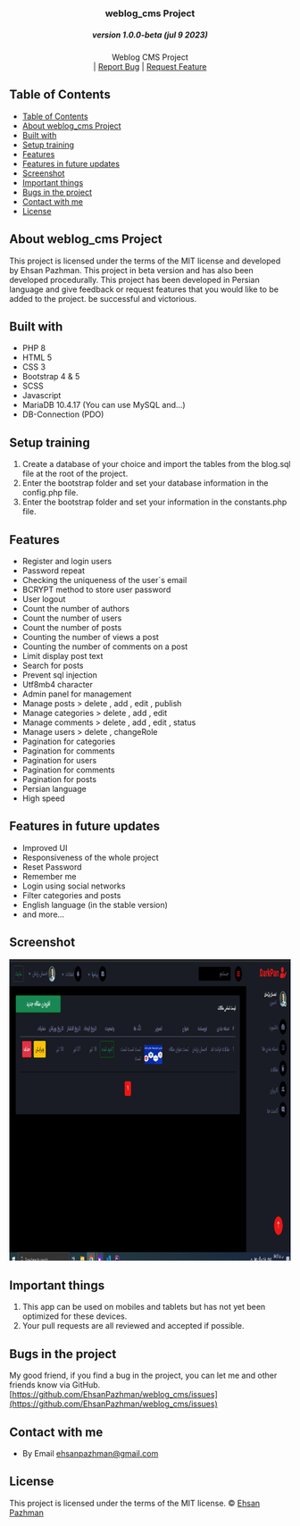 <p align="center">
  <a href="https://github.com/EhsanPazhman/weblog_cms">
  </a>
  <h3 align="center">weblog_cms Project</h3>
  <h5 align="center">version 1.0.0-beta (jul 9 2023)</h5>
  <p align="center">
    Weblog CMS Project
    <br>
    |
    <a href="https://github.com/EhsanPazhman/weblog_cms/issues">Report Bug</a>
    |
     <a href="https://github.com/EhsanPazhman/weblog_cms/issues">Request Feature</a>
  </p>
</p>

## Table of Contents
- [Table of Contents](#table-of-contents)
- [About weblog_cms Project](#about-weblog_cms-project)
- [Built with](#built-with)
- [Setup training](#setup-training)
- [Features](#features)
- [Features in future updates](#features-in-future-updates)
- [Screenshot](#screenshot)
- [Important things](#important-things)
- [Bugs in the project](#bugs-in-the-project)
- [Contact with me](#contact-with-me)
- [License](#license)

## About weblog_cms Project
This project is licensed under the terms of the MIT license and developed by Ehsan Pazhman.
This project in beta version and has also been developed procedurally.
This project has been developed in Persian language and 
 give feedback or request features that you would like to be added to the project.
be successful and victorious.

## Built with
- PHP 8
- HTML 5
- CSS 3
- Bootstrap 4 & 5
- SCSS
- Javascript
- MariaDB 10.4.17 (You can use MySQL and...)
- DB-Connection (PDO)

## Setup training
 1. Create a database of your choice and import the tables from the blog.sql file at the root of the project.
 2. Enter the bootstrap folder and set your database information in the config.php file.
 3. Enter the bootstrap folder and set your information in the constants.php file.

## Features
- Register and login users
- Password repeat
- Checking the uniqueness of the user`s email
- BCRYPT method to store user password
- User logout
- Count the number of authors
- Count the number of users
- Count the number of posts
- Counting the number of views a post
- Counting the number of comments on a post
- Limit display post text
- Search for posts
- Prevent sql injection
- Utf8mb4 character
- Admin panel for management
- Manage posts > delete , add , edit , publish
- Manage categories > delete , add , edit 
- Manage comments > delete , add , edit , status 
- Manage users > delete , changeRole
- Pagination for categories
- Pagination for comments
- Pagination for users
- Pagination for comments
- Pagination for posts
- Persian language
- High speed

## Features in future updates
- Improved UI
- Responsiveness of the whole project
- Reset Password
- Remember me
- Login using social networks
- Filter categories and posts
- English language (in the stable version)
- and more...

## Screenshot
<div align="center"><a href="https://github.com/EhsanPazhman/weblog_cms">
<img src="assets/image/img.png" alt="Logo" width="960" height="540">
</a></div>

## Important things
 1. This app can be used on mobiles and tablets but has not yet been optimized for these devices.
 2. Your pull requests are all reviewed and accepted if possible.

## Bugs in the project
My good friend, if you find a bug in the project, you can let me and other friends know via GitHub. [https://github.com/EhsanPazhman/weblog_cms/issues](https://github.com/EhsanPazhman/weblog_cms/issues)

## Contact with me
 - By Email [ehsanpazhman@gmail.com](mailto:ehsanPazhman@gmail.com)

## License

This project is licensed under the terms of the MIT license. © [Ehsan Pazhman](https://github.com/EhsanPazhman/weblog_cms)
